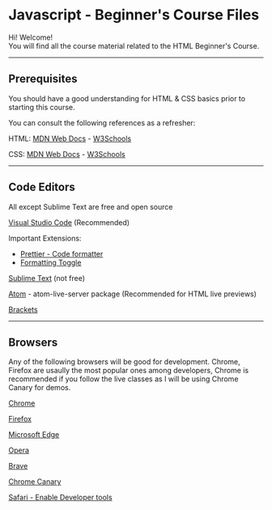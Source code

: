 # Javascript - Beginner's Course Files

Hi! Welcome!  
You will find all the course material related to the HTML Beginner's Course.

---

## Prerequisites

You should have a good understanding for HTML & CSS basics prior to starting this course.

You can consult the following references as a refresher:

HTML: [MDN Web Docs](https://developer.mozilla.org/en-US/docs/Web/HTML) - [W3Schools](https://www.w3schools.com/html/default.asp)

CSS: [MDN Web Docs](https://developer.mozilla.org/en-US/docs/Web/CSS) - [W3Schools](https://www.w3schools.com/css/default.asp)

---

## Code Editors

All except Sublime Text are free and open source

[Visual Studio Code](https://code.visualstudio.com/) (Recommended)

Important Extensions:

- [Prettier - Code formatter](https://marketplace.visualstudio.com/items?itemName=esbenp.prettier-vscode)
- [Formatting Toggle](https://marketplace.visualstudio.com/items?itemName=tombonnike.vscode-status-bar-format-toggle)

[Sublime Text](http://www.sublimetext.com/) (not free)

[Atom](https://atom.io/) - atom-live-server package (Recommended for HTML live previews)

[Brackets](http://brackets.io/)

---

## Browsers

Any of the following browsers will be good for development. Chrome, Firefox are usaully the most popular ones among developers, Chrome is recommended if you follow the live classes as I will be using Chrome Canary for demos.

[Chrome](https://www.google.com/chrome/)

[Firefox](https://www.mozilla.org/en-US/firefox/)

[Microsoft Edge](https://www.microsoft.com/en-ca/windows/microsoft-edge)

[Opera](www.opera.com/)

[Brave](https://brave.com/)

[Chrome Canary](https://www.google.com/intl/en_ca/chrome/canary/)

[Safari - Enable Developer tools](https://support.apple.com/en-ca/guide/safari/sfri20948/mac)
